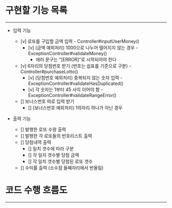 # 구현할 기능 목록

------------------


* 입력 기능
  * [v] 로또를 구입할 금액 입력 - Controller#inputUserMoney()
    * [v] (금액 예외처리) 1000으로 나누어 떨어지지 않는 경우 - ExceptionController#validateMoney()
      * 에러 문구는 “[ERROR]”로 시작되어야 한다
  * [v] 6자리의 당첨번호 받기 (번호는 쉽표를 기준으로 구분) - Controller#purchaseLotto()
    * [v] (당첨번호 예외처리) 중복되지 않는 숫자 입력 - ExceptionController#validateHasDuplicated()
    * [v] 각 숫자는 1부터 45 사이 이어야 함 - ExceptionController#validateRangeError()
  * [] 보너스번호 따로 입력 받기
    * [] (보너스번호 예외처리) 1의자리 하나가 아닌 경우

* 출력 기능
  * [] 발행한 로또 수량 출력
  * [] 발행한 각 로또들의 번호리스트 출력
  * [] 당첨내역 출력
    * [] 일치 갯수에 따라 구분
    * [] 각 일치 갯수별 당첨 금액
    * [] 각 일치 갯수별 당첨된 로또 갯수
  * [] 수익률 출력 (소수점 둘째자리에서 반올림)
# 코드 수행 흐름도

--------



